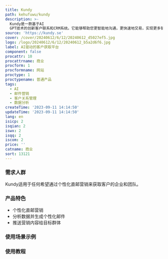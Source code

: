 ```yaml
---
title: Kundy
path: kehufuwu/kundy
description: >-
  Kundy是一款基于AI
  GPT技术的创新客户联系和CRM系统。它能够帮助您更智能地沟通，更快速地交易，实现更多销售。Kundy能够通过生成AI技术，个性化您的邮件营销，并帮助您的销售团队取得前所未有的成功。Kundy不仅仅分析数据，它理解数据。通过创建个性化的邮件，Kundy将您与目标客户更紧密地联系在一起。使用Kundy，您可以轻松地通过我们的超过750,000个瑞典企业数据库，根据公司位置、行业和规模，将您的营销推送给目标群体。立即体验明天的沟通方式，点击、探索和体验Kundy吧！
source: 'https://kundy.se'
cover: /cover/20240612/6/12/20240612_d5027ef5.jpg
logo: /logo/20240612/6/12/20240612_b5a2d6f6.jpg
label: AI驱动的客户获取平台
component: false
procattr: 10
procattrname: 商业
procform: 1
procformname: 网站
proctype: 1
proctypename: 普通产品
tags:
  - AI
  - 邮件营销
  - 客户关系管理
  - 数据分析
createTime: '2023-09-11 14:14:50'
updateTime: '2023-09-11 14:14:50'
lang: en
isicp: 2
isqian: 2
iswx: 2
isqq: 2
iscom: 2
price: ''
catname: 商业
sort: 13121
---
```




### 需求人群
Kundy适用于任何希望通过个性化直邮营销来获取客户的企业和团队。

### 产品特色
- 个性化直邮营销
- 分析数据并生成个性化邮件
- 推送营销内容给目标群体

### 使用场景示例


### 使用教程


  

